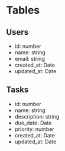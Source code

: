 # Tables
## Users
- id: number
- name: string
- email: string
- created_at: Date
- updated_at: Date

## Tasks
- id: number
- name: string
- description: string
- due_date: Date
- priority: number
- created_at: Date
- updated_at: Date